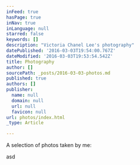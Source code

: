 ```yaml
---
inFeed: true
hasPage: true
inNav: true
inLanguage: null
starred: false
keywords: []
description: "Victoria Chanel Lee's photography"
datePublished: '2016-03-03T19:54:00.767Z'
dateModified: '2016-03-03T19:53:54.542Z'
title: Photography
author: []
sourcePath: _posts/2016-03-03-photos.md
published: true
authors: []
publisher:
  name: null
  domain: null
  url: null
  favicon: null
url: photos/index.html
_type: Article

---
```

A selection of photos taken by me:

asd